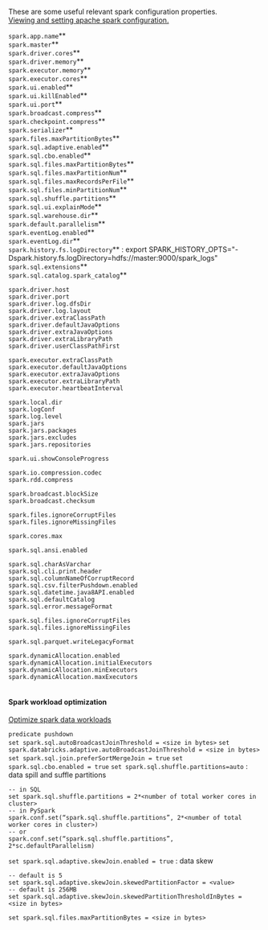 These are some useful relevant spark configuration properties.  
[Viewing and setting apache spark configuration.](https://medium.com/@nikaljeajay36/viewing-and-setting-apache-spark-configurations-bde06ed13def)

`spark.app.name`**  
`spark.master`**   
`spark.driver.cores`**  
`spark.driver.memory`**  
`spark.executor.memory`**  
`spark.executor.cores`**  
`spark.ui.enabled`**  
`spark.ui.killEnabled`**  
`spark.ui.port`**  
`spark.broadcast.compress`**  
`spark.checkpoint.compress`**  
`spark.serializer`**  
`spark.files.maxPartitionBytes`**  
`spark.sql.adaptive.enabled`**  
`spark.sql.cbo.enabled`**  
`spark.sql.files.maxPartitionBytes`**  
`spark.sql.files.maxPartitionNum`**  
`spark.sql.files.maxRecordsPerFile`**  
`spark.sql.files.minPartitionNum`**  
`spark.sql.shuffle.partitions`**  
`spark.sql.ui.explainMode`**  
`spark.sql.warehouse.dir`**  
`spark.default.parallelism`**  
`spark.eventLog.enabled`**  
`spark.eventLog.dir`**  
`spark.history.fs.logDirectory`** : export SPARK_HISTORY_OPTS="-Dspark.history.fs.logDirectory=hdfs://master:9000/spark_logs"  
`spark.sql.extensions`**  
`spark.sql.catalog.spark_catalog`**  

`spark.driver.host`  
`spark.driver.port`  
`spark.driver.log.dfsDir`  
`spark.driver.log.layout`  
`spark.driver.extraClassPath`  
`spark.driver.defaultJavaOptions`  
`spark.driver.extraJavaOptions`  
`spark.driver.extraLibraryPath`  
`spark.driver.userClassPathFirst`  

`spark.executor.extraClassPath`  
`spark.executor.defaultJavaOptions`  
`spark.executor.extraJavaOptions`  
`spark.executor.extraLibraryPath`  
`spark.executor.heartbeatInterval`  

`spark.local.dir`  
`spark.logConf`  
`spark.log.level`  
`spark.jars`  
`spark.jars.packages`  
`spark.jars.excludes`  
`spark.jars.repositories`  

`spark.ui.showConsoleProgress`  

`spark.io.compression.codec`  
`spark.rdd.compress`  

`spark.broadcast.blockSize`  
`spark.broadcast.checksum`

`spark.files.ignoreCorruptFiles`  
`spark.files.ignoreMissingFiles`  

`spark.cores.max`  

`spark.sql.ansi.enabled`  

`spark.sql.charAsVarchar`  
`spark.sql.cli.print.header`  
`spark.sql.columnNameOfCorruptRecord`  
`spark.sql.csv.filterPushdown.enabled`  
`spark.sql.datetime.java8API.enabled`  
`spark.sql.defaultCatalog`  
`spark.sql.error.messageFormat`  

`spark.sql.files.ignoreCorruptFiles`  
`spark.sql.files.ignoreMissingFiles`  

`spark.sql.parquet.writeLegacyFormat`  

`spark.dynamicAllocation.enabled`  
`spark.dynamicAllocation.initialExecutors`  
`spark.dynamicAllocation.minExecutors`  
`spark.dynamicAllocation.maxExecutors`  
``
``  

#### Spark workload optimization
[Optimize spark data workloads](https://www.databricks.com/discover/pages/optimize-data-workloads-guide)

`predicate pushdown`  
`set spark.sql.autoBroadcastJoinThreshold = <size in bytes>`
`set spark.databricks.adaptive.autoBroadcastJoinThreshold = <size in bytes>`
`set spark.sql.join.preferSortMergeJoin = true`
`set spark.sql.cbo.enabled = true`
`set spark.sql.shuffle.partitions=auto` : data spill and suffle partitions

```text
-- in SQL
set spark.sql.shuffle.partitions = 2*<number of total worker cores in cluster>
-- in PySpark
spark.conf.set(“spark.sql.shuffle.partitions”, 2*<number of total worker cores in cluster>)
-- or
spark.conf.set(“spark.sql.shuffle.partitions”, 2*sc.defaultParallelism)
```
`set spark.sql.adaptive.skewJoin.enabled = true` : data skew
```text
-- default is 5
set spark.sql.adaptive.skewJoin.skewedPartitionFactor = <value>
-- default is 256MB
set spark.sql.adaptive.skewJoin.skewedPartitionThresholdInBytes = <size in bytes>
```

`set spark.sql.files.maxPartitionBytes = <size in bytes>`